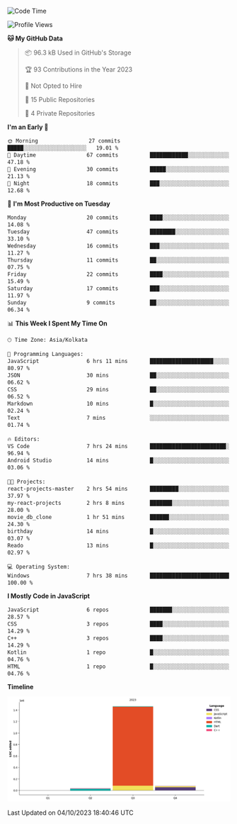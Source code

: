 <!--START_SECTION:waka-->
![Code Time](http://img.shields.io/badge/Code%20Time-181%20hrs%2050%20mins-blue)

![Profile Views](http://img.shields.io/badge/Profile%20Views-0-blue)

**🐱 My GitHub Data** 

> 📦 96.3 kB Used in GitHub's Storage 
 > 
> 🏆 93 Contributions in the Year 2023
 > 
> 🚫 Not Opted to Hire
 > 
> 📜 15 Public Repositories 
 > 
> 🔑 4 Private Repositories 
 > 
**I'm an Early 🐤** 

```text
🌞 Morning                27 commits          █████░░░░░░░░░░░░░░░░░░░░   19.01 % 
🌆 Daytime                67 commits          ████████████░░░░░░░░░░░░░   47.18 % 
🌃 Evening                30 commits          █████░░░░░░░░░░░░░░░░░░░░   21.13 % 
🌙 Night                  18 commits          ███░░░░░░░░░░░░░░░░░░░░░░   12.68 % 
```
📅 **I'm Most Productive on Tuesday** 

```text
Monday                   20 commits          ████░░░░░░░░░░░░░░░░░░░░░   14.08 % 
Tuesday                  47 commits          ████████░░░░░░░░░░░░░░░░░   33.10 % 
Wednesday                16 commits          ███░░░░░░░░░░░░░░░░░░░░░░   11.27 % 
Thursday                 11 commits          ██░░░░░░░░░░░░░░░░░░░░░░░   07.75 % 
Friday                   22 commits          ████░░░░░░░░░░░░░░░░░░░░░   15.49 % 
Saturday                 17 commits          ███░░░░░░░░░░░░░░░░░░░░░░   11.97 % 
Sunday                   9 commits           ██░░░░░░░░░░░░░░░░░░░░░░░   06.34 % 
```


📊 **This Week I Spent My Time On** 

```text
🕑︎ Time Zone: Asia/Kolkata

💬 Programming Languages: 
JavaScript               6 hrs 11 mins       ████████████████████░░░░░   80.97 % 
JSON                     30 mins             ██░░░░░░░░░░░░░░░░░░░░░░░   06.62 % 
CSS                      29 mins             ██░░░░░░░░░░░░░░░░░░░░░░░   06.52 % 
Markdown                 10 mins             █░░░░░░░░░░░░░░░░░░░░░░░░   02.24 % 
Text                     7 mins              ░░░░░░░░░░░░░░░░░░░░░░░░░   01.74 % 

🔥 Editors: 
VS Code                  7 hrs 24 mins       ████████████████████████░   96.94 % 
Android Studio           14 mins             █░░░░░░░░░░░░░░░░░░░░░░░░   03.06 % 

🐱‍💻 Projects: 
react-projects-master    2 hrs 54 mins       █████████░░░░░░░░░░░░░░░░   37.97 % 
my-react-projects        2 hrs 8 mins        ███████░░░░░░░░░░░░░░░░░░   28.00 % 
movie_db_clone           1 hr 51 mins        ██████░░░░░░░░░░░░░░░░░░░   24.30 % 
birthday                 14 mins             █░░░░░░░░░░░░░░░░░░░░░░░░   03.07 % 
Reado                    13 mins             █░░░░░░░░░░░░░░░░░░░░░░░░   02.97 % 

💻 Operating System: 
Windows                  7 hrs 38 mins       █████████████████████████   100.00 % 
```

**I Mostly Code in JavaScript** 

```text
JavaScript               6 repos             ███████░░░░░░░░░░░░░░░░░░   28.57 % 
CSS                      3 repos             ████░░░░░░░░░░░░░░░░░░░░░   14.29 % 
C++                      3 repos             ████░░░░░░░░░░░░░░░░░░░░░   14.29 % 
Kotlin                   1 repo              █░░░░░░░░░░░░░░░░░░░░░░░░   04.76 % 
HTML                     1 repo              █░░░░░░░░░░░░░░░░░░░░░░░░   04.76 % 
```



**Timeline**

![Lines of Code chart](https://raw.githubusercontent.com/sairam030/sairam030/main/assets/bar_graph.png)


 Last Updated on 04/10/2023 18:40:46 UTC
<!--END_SECTION:waka-->
